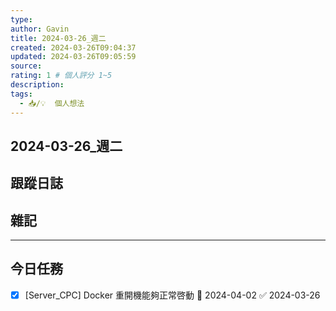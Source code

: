 ```yaml
---
type:
author: Gavin
title: 2024-03-26_週二
created: 2024-03-26T09:04:37
updated: 2024-03-26T09:05:59
source: 
rating: 1 # 個人評分 1~5
description: 
tags:
  - 📥/💡  個人想法
---
```


## 2024-03-26_週二

## 跟蹤日誌

## 雜記

---
## 今日任務

- [x] [Server_CPC] Docker 重開機能夠正常啓動 📅 2024-04-02 ✅ 2024-03-26